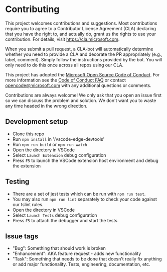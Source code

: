 # Contributing

This project welcomes contributions and suggestions.  Most contributions require you to agree to a
Contributor License Agreement (CLA) declaring that you have the right to, and actually do, grant us
the rights to use your contribution. For details, visit https://cla.microsoft.com.

When you submit a pull request, a CLA-bot will automatically determine whether you need to provide
a CLA and decorate the PR appropriately (e.g., label, comment). Simply follow the instructions
provided by the bot. You will only need to do this once across all repos using our CLA.

This project has adopted the [Microsoft Open Source Code of Conduct](https://opensource.microsoft.com/codeofconduct/).
For more information see the [Code of Conduct FAQ](https://opensource.microsoft.com/codeofconduct/faq/) or
contact [opencode@microsoft.com](mailto:opencode@microsoft.com) with any additional questions or comments.

Contributions are always welcome! We only ask that you open an issue first so we can discuss the problem and solution. We don't want you to waste any time headed in the wrong direction.

## Development setup
* Clone this repo
* Run `npm install` in '/vscode-edge-devtools'
* Run `npm run build` or `npm run watch`
* Open the directory in VSCode
* Select `Launch Extension` debug configuration
* Press `F5` to launch the VSCode extension host environment and debug the extension

## Testing
* There are a set of jest tests which can be run with `npm run test`.
* You may also run `npm run lint` separately to check your code against our tslint rules.
* Open the directory in VSCode
* Select `Launch Tests` debug configuration
* Press `F5` to attach the debugger and start the tests

## Issue tags
* "Bug": Something that should work is broken
* "Enhancement": AKA feature request - adds new functionality
* "Task": Something that needs to be done that doesn't really fix anything or add major functionality. Tests, engineering, documentation, etc.